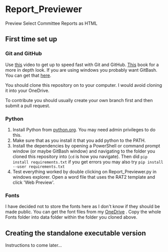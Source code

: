# Report_Previewer
Preview Select Committee Reports as HTML

## First time set up

### Git and GitHub

Use [this](https://www.youtube.com/watch?v=6bjCvZEX52w) video to get up to speed fast with Git and GitHub. [This](https://git-scm.com/book/en/v2) book for a more in depth look. If you are using windows you probably want GitBash. You can get that [here](https://git-scm.com/download/win).

You should clone this repository on to your computer. I would avoid cloning it into your OneDrive.

To contribute you should usually create your own branch first and then submit a pull request.


### Python

1. Install Python from [python.org](https://www.python.org/downloads/). You may need admin privileges to do this.
2. Make sure that as you install it that you add python to the PATH.
3. Install the dependencies by opening a PowerShell or command prompt window (or maybe GitBash window) and navigating to the folder you cloned this repository into (`cd` is how you navigate). Then did `pip install requirements.txt` if you get errors you may also try `pip install --user requirements.txt`
4. Test everything worked by double clicking on Report_Previewer.py in windows explorer. Open a word file that uses the RAT2 template and click 'Web Preview'.

### Fonts
I have decided not to store the fonts here as I don't know if they should be made public. You can get the font files from my [OneDrive](https://hopuk-my.sharepoint.com/:f:/g/personal/fawcettm_parliament_uk/EiwKXtif1aFNmOIxIv7SK5sBcToM0uHlkuCDZd_42AEImQ?e=BLcyY7) . Copy the whole Fonts folder into data folder within the folder you cloned above.


## Creating the standalone executable version
Instructions to come later...
